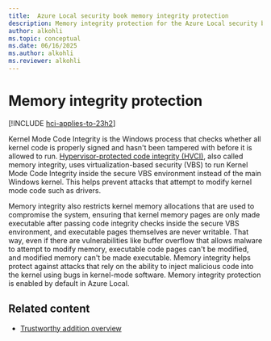 ```yaml
---
title:  Azure Local security book memory integrity protection
description: Memory integrity protection for the Azure Local security book.
author: alkohli
ms.topic: conceptual
ms.date: 06/16/2025
ms.author: alkohli
ms.reviewer: alkohli
---
```


# Memory integrity protection

[!INCLUDE [hci-applies-to-23h2](../includes/hci-applies-to-23h2.md)]

Kernel Mode Code Integrity is the Windows process that checks whether all kernel code is properly signed and hasn't been tampered with before it is allowed to run. [Hypervisor-protected code integrity (HVCI)](/windows-hardware/design/device-experiences/oem-hvci-enablement), also called memory integrity, uses virtualization-based security (VBS) to run Kernel Mode Code Integrity inside the secure VBS environment instead of the main Windows kernel. This helps prevent attacks that attempt to modify kernel mode code such as drivers.

Memory integrity also restricts kernel memory allocations that are used to compromise the system, ensuring that kernel memory pages are only made executable after passing code integrity checks inside the secure VBS environment, and executable pages themselves are never writable. That way, even if there are vulnerabilities like buffer overflow that allows malware to attempt to modify memory, executable code pages can't be modified, and modified memory can't be made executable. Memory integrity helps protect against attacks that rely on the ability to inject malicious code into the kernel using bugs in kernel-mode software. Memory integrity protection is enabled by default in Azure Local.


## Related content

- [Trustworthy addition overview](trustworthy-addition-overview.md)
